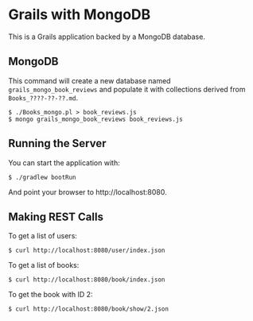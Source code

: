 # Grails with MongoDB

This is a Grails application backed by a MongoDB database.

## MongoDB

This command will create a new database named `grails_mongo_book_reviews` and
populate it with collections derived from `Books_????-??-??.md`.

    $ ./Books_mongo.pl > book_reviews.js
    $ mongo grails_mongo_book_reviews book_reviews.js

## Running the Server

You can start the application with:

    $ ./gradlew bootRun

And point your browser to http://localhost:8080.

## Making REST Calls

To get a list of users:

    $ curl http://localhost:8080/user/index.json

To get a list of books:

    $ curl http://localhost:8080/book/index.json

To get the book with ID 2:

    $ curl http://localhost:8080/book/show/2.json

